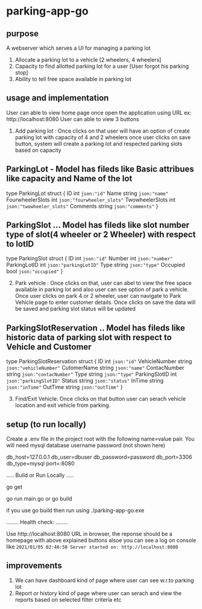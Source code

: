 # parking-app-go

## purpose
A  webserver which serves a UI for managing a parking lot
   1. Allocate a parking lot to a vehicle [2 wheelers, 4 wheelers]
   2. Capacity to find allotted parking lot for a user [User forgot his parking stop]
   3. Ability to tell free space available in parking lot

## usage and implementation
User can able to view home page once open the application using URL ex: http://localhost:8080
User can able to view 3 buttons

1. Add parking lot : Once clicks on that user will have an option of create parking lot with capacity of 4 and 2 wheelers once user clicks on save button, system will create a parking lot and respected parking slots based on capacity

## ParkingLot - Model has fileds like Basic attribues like capacity and Name of the lot
type ParkingLot struct {
	ID               int    `json:"id"`
	Name             string `json:"name"`
	FourwheelerSlots int    `json:"fourwheeler_slots"`
	TwowheelerSlots  int    `json:"twowheeler_slots"`
	Comments         string `json:"comments"`
}

## ParkingSlot ... Model has fileds like slot number type of slot(4 wheeler or 2 Wheeler) with respect to lotID
type ParkingSlot struct {
	ID           int    `json:"id"`
	Number       int    `json:"number"`
	ParkingLotID int    `json:"parkingLotID"`
	Type         string `json:"type"`
	Occupied     bool   `json:"occupied"`
}

2. Park vehicle : Once clicks on that, user can abel to view the free space available in parking lot and also user can see option of park a vehicle. Once user clicks on park 4 or 2 wheeler, user can navigate to Park Vehicle page to enter customer details. Once clicks on save the data will be saved and parking slot status will be updated

## ParkingSlotReservation .. Model has fileds like historic data of parking slot with respect to Vehicle and Customer
type ParkingSlotReservation struct {
	ID            int    `json:"id"`
	VehicleNumber string `json:"vehicleNumber"`
	CutomerName   string `json:"name"`
	ContacNumber  string `json:"contacNumber"`
	Type          string `json:"type"`
	ParkingSlotID int    `json:"parkingSlotID"`
	Status        string `json:"status"`
	InTime        string `json:"inTime"`
	OutTime       string `json:"outTime"`
}

3. Find/Exit Vehicle: Once clicks on that button user can serach vehicle location and exit vehicle from parking.

## setup (to run locally)

Create a .env file in the project root with the following name=value pair. You will need mysql database username password (not shown here)

db_host=127.0.0.1
db_user=dbuser
db_password=password
db_port=3306
db_type=mysql
port=:8080

.....
Build or Run Locally
.....

go get

go run main.go or go build

if you use go build then run using ./parking-app-go.exe

........
Health check:
........

Use  http://localhost:8080 URL in browser, the reponse should be a homepage with above explained buttons
alsoe you can see a log on console like `2021/01/05 02:46:50 Server started on: http://localhost:8080`

## improvements

1. We can have dashboard kind of page where user can see w.r.to parking lot
2. Report or history kind of page where user can serach and view the reports based on selected filter criteria
etc 